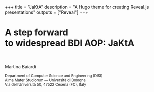 +++
title = "JaKtA"
description = "A Hugo theme for creating Reveal.js presentations"
outputs = ["Reveal"]
+++


# A step forward<br>to widespread BDI AOP: JaKtA
<br>

Martina Baiardi

<small>Department of Computer Science and Engineering (DISI)<br>
Alma Mater Studiorum — Università di Bologna <br>
Via dell’Università 50, 47522 Cesena (FC), Italy </small>